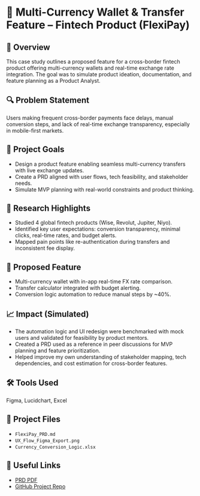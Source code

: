 # 💸 Multi-Currency Wallet & Transfer Feature – Fintech Product (FlexiPay)

## 📌 Overview
This case study outlines a proposed feature for a cross-border fintech product offering multi-currency wallets and real-time exchange rate integration. The goal was to simulate product ideation, documentation, and feature planning as a Product Analyst.

## 🔍 Problem Statement
Users making frequent cross-border payments face delays, manual conversion steps, and lack of real-time exchange transparency, especially in mobile-first markets.

## 🎯 Project Goals
- Design a product feature enabling seamless multi-currency transfers with live exchange updates.
- Create a PRD aligned with user flows, tech feasibility, and stakeholder needs.
- Simulate MVP planning with real-world constraints and product thinking.

## 🧪 Research Highlights
- Studied 4 global fintech products (Wise, Revolut, Jupiter, Niyo).
- Identified key user expectations: conversion transparency, minimal clicks, real-time rates, and budget alerts.
- Mapped pain points like re-authentication during transfers and inconsistent fee display.

## 📐 Proposed Feature
- Multi-currency wallet with in-app real-time FX rate comparison.
- Transfer calculator integrated with budget alerting.
- Conversion logic automation to reduce manual steps by ~40%.

## 📈 Impact (Simulated)
- The automation logic and UI redesign were benchmarked with mock users and validated for feasibility by product mentors.
- Created a PRD used as a reference in peer discussions for MVP planning and feature prioritization.
- Helped improve my own understanding of stakeholder mapping, tech dependencies, and cost estimation for cross-border features.

## 🛠 Tools Used
Figma, Lucidchart, Excel

## 📂 Project Files
- `FlexiPay_PRD.md`
- `UX_Flow_Figma_Export.png`
- `Currency_Conversion_Logic.xlsx`

## 🔗 Useful Links
- [PRD PDF](./FlexiPay_PRD.md)
- [GitHub Project Repo](https://github.com/psingh2895/FlexiPay-PRD)
